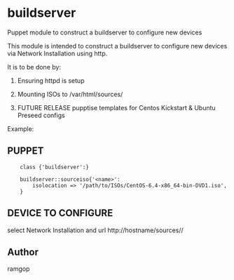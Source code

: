 buildserver
===========

Puppet module to construct a buildserver to configure new devices

This module is intended to construct a buildserver to configure new devices
via Network Installation using http.


It is to be done by:
1. Ensuring httpd is setup
2. Mounting ISOs to /var/html/sources/<name>

3. FUTURE RELEASE pupptise templates for Centos Kickstart & Ubuntu Preseed configs

Example:
## PUPPET
```puppet
    class {'buildserver':}

    buildserver::sourceiso{'<name>':
        isolocation => '/path/to/ISOs/CentOS-6.4-x86_64-bin-DVD1.iso',
    }
```
## DEVICE TO CONFIGURE
select Network Installation and url http://hostname/sources/<name>/

## Author
ramgop

